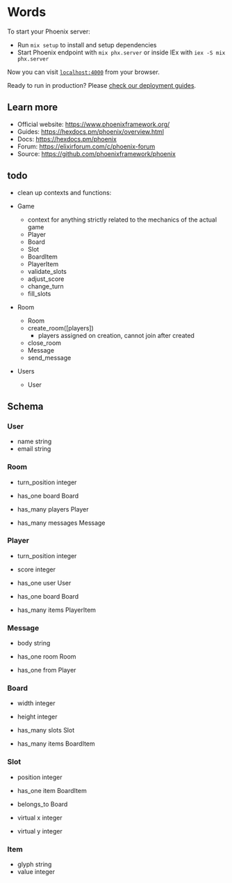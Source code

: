 # Words

To start your Phoenix server:

  * Run `mix setup` to install and setup dependencies
  * Start Phoenix endpoint with `mix phx.server` or inside IEx with `iex -S mix phx.server`

Now you can visit [`localhost:4000`](http://localhost:4000) from your browser.

Ready to run in production? Please [check our deployment guides](https://hexdocs.pm/phoenix/deployment.html).

## Learn more

  * Official website: https://www.phoenixframework.org/
  * Guides: https://hexdocs.pm/phoenix/overview.html
  * Docs: https://hexdocs.pm/phoenix
  * Forum: https://elixirforum.com/c/phoenix-forum
  * Source: https://github.com/phoenixframework/phoenix

## todo

- clean up contexts and functions:
- Game
    - context for anything strictly related to the mechanics of the actual game
    - Player
    - Board
    - Slot
    - BoardItem
    - PlayerItem
    - validate_slots
    - adjust_score
    - change_turn
    - fill_slots

- Room
    - Room
    - create_room([players])
        - players assigned on creation, cannot join after created
    - close_room
    - Message
    - send_message

- Users
    - User


## Schema

### User

- name string
- email string

### Room

- turn_position integer

- has_one board Board
- has_many players Player
- has_many messages Message

### Player

- turn_position integer
- score integer

- has_one user User
- has_one board Board
- has_many items PlayerItem

### Message

- body string

- has_one room Room
- has_one from Player

### Board

- width integer
- height integer

- has_many slots Slot
- has_many items BoardItem

### Slot

- position integer

- has_one item BoardItem

- belongs_to Board

- virtual x integer
- virtual y integer

### Item

- glyph string
- value integer



